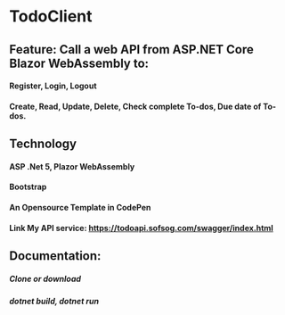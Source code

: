 # TodoClient
## Feature: Call a web API from ASP.NET Core Blazor WebAssembly to:
#### Register, Login, Logout
#### Create, Read, Update, Delete, Check complete To-dos, Due date of To-dos.

## Technology
#### ASP .Net 5, Plazor WebAssembly
#### Bootstrap
#### An Opensource Template in CodePen
#### Link My API service: https://todoapi.sofsog.com/swagger/index.html  
## Documentation:
##### Clone or download
##### dotnet build, dotnet run
